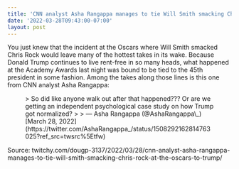 ```yaml
---
title: 'CNN analyst Asha Rangappa manages to tie Will Smith smacking Chris Rock at the Oscars to Trump'
date: '2022-03-28T09:43:00-07:00'
layout: post
---
```


You just knew that the incident at the Oscars where Will Smith smacked Chris Rock would leave many of the hottest takes in its wake. Because Donald Trump continues to live rent-free in so many heads, what happened at the Academy Awards last night was bound to be tied to the 45th president in some fashion. Among the takes along those lines is this one from CNN analyst Asha Rangappa:

<figure class="wp-block-embed is-type-rich is-provider-twitter wp-block-embed-twitter"><div class="wp-block-embed__wrapper">> So did like anyone walk out after that happened??? Or are we getting an independent psychological case study on how Trump got normalized?
> 
> — Asha Rangappa (@AshaRangappa\_) [March 28, 2022](https://twitter.com/AshaRangappa_/status/1508292162814763025?ref_src=twsrc%5Etfw)

<script async="" charset="utf-8" src="https://platform.twitter.com/widgets.js"></script></div></figure>Source: twitchy.com/dougp-3137/2022/03/28/cnn-analyst-asha-rangappa-manages-to-tie-will-smith-smacking-chris-rock-at-the-oscars-to-trump/